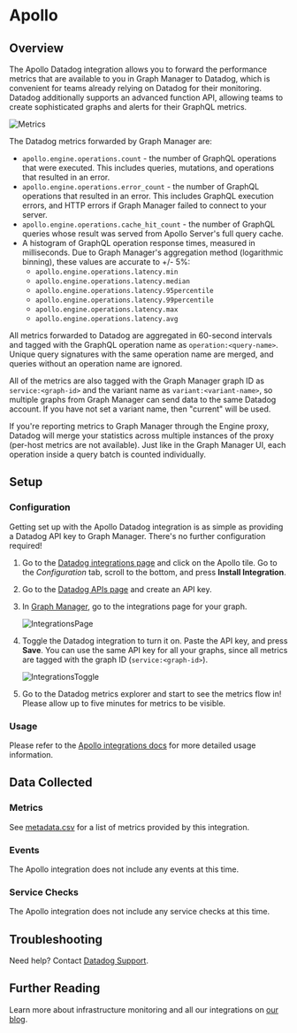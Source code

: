 # Apollo

## Overview

The Apollo Datadog integration allows you to forward the performance metrics that are available to you in Graph Manager to Datadog, which is convenient for teams already relying on Datadog for their monitoring. Datadog additionally supports an advanced function API, allowing teams to create sophisticated graphs and alerts for their GraphQL metrics.

![Metrics][1]

The Datadog metrics forwarded by Graph Manager are:

* `apollo.engine.operations.count` - the number of GraphQL operations that were executed. This includes queries, mutations, and operations that resulted in an error.
* `apollo.engine.operations.error_count` - the number of GraphQL operations that resulted in an error. This includes GraphQL execution errors, and HTTP errors if Graph Manager failed to connect to your server.
* `apollo.engine.operations.cache_hit_count` - the number of GraphQL queries whose result was served from Apollo Server's full query cache.
* A histogram of GraphQL operation response times, measured in milliseconds. Due to Graph Manager's aggregation method (logarithmic binning), these values are accurate to +/- 5%:
  * `apollo.engine.operations.latency.min`
  * `apollo.engine.operations.latency.median`
  * `apollo.engine.operations.latency.95percentile`
  * `apollo.engine.operations.latency.99percentile`
  * `apollo.engine.operations.latency.max`
  * `apollo.engine.operations.latency.avg`

All metrics forwarded to Datadog are aggregated in 60-second intervals and tagged with the GraphQL operation name as `operation:<query-name>`. Unique query signatures with the same operation name are merged, and queries without an operation name are ignored.

All of the metrics are also tagged with the Graph Manager graph ID as `service:<graph-id>` and the variant name as `variant:<variant-name>`, so multiple graphs from Graph Manager can send data to the same Datadog account. If you have not set a variant name, then "current" will be used.

If you're reporting metrics to Graph Manager through the Engine proxy, Datadog will merge your statistics across multiple instances of the proxy (per-host metrics are not available). Just like in the Graph Manager UI, each operation inside a query batch is counted individually.

## Setup

### Configuration

Getting set up with the Apollo Datadog integration is as simple as providing a Datadog API key to Graph Manager. There's no further configuration required!

1. Go to the [Datadog integrations page][2] and click on the Apollo tile. Go to the _Configuration_ tab, scroll to the bottom, and press **Install Integration**.

2. Go to the [Datadog APIs page][3] and create an API key.

3. In [Graph Manager][4], go to the integrations page for your graph.

    ![IntegrationsPage][5]

4. Toggle the Datadog integration to turn it on. Paste the API key, and press **Save**. You can use the same API key for all your graphs, since all metrics are tagged with the graph ID (`service:<graph-id>`).

    ![IntegrationsToggle][6]

5. Go to the Datadog metrics explorer and start to see the metrics flow in! Please allow up to five minutes for metrics to be visible.

### Usage

Please refer to the [Apollo integrations docs][7] for more detailed usage information.

## Data Collected

### Metrics

See [metadata.csv][8] for a list of metrics provided by this integration.

### Events

The Apollo integration does not include any events at this time.

### Service Checks

The Apollo integration does not include any service checks at this time.

## Troubleshooting

Need help? Contact [Datadog Support][9].

## Further Reading

Learn more about infrastructure monitoring and all our integrations on [our blog][10].

[1]: https://raw.githubusercontent.com/DataDog/integrations-extras/master/apollo_engine/images/metrics.png
[2]: https://app.datadoghq.com/account/settings
[3]: https://app.datadoghq.com/account/settings#api
[4]: https://www.apollographql.com/docs/graph-manager/#viewing-graph-information
[5]: https://raw.githubusercontent.com/DataDog/integrations-extras/master/apollo_engine/images/settings-link.png
[6]: https://raw.githubusercontent.com/DataDog/integrations-extras/master/apollo_engine/images/settings-toggle.png
[7]: https://www.apollographql.com/docs/graph-manager/integrations/
[8]: https://github.com/DataDog/integrations-extras/blob/master/apollo_engine/metadata.csv
[9]: https://docs.datadoghq.com/help
[10]: https://www.datadoghq.com/blog
